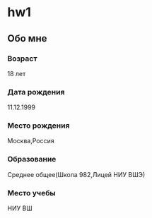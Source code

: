 # hw1
## Обо мне
### Возраст
18 лет
### Дата рождения
11.12.1999
### Место рождения
Москва,Россия 
### Образование 
Среднее общее(Школа 982,Лицей НИУ ВШЭ)
### Место учебы
НИУ ВШ
